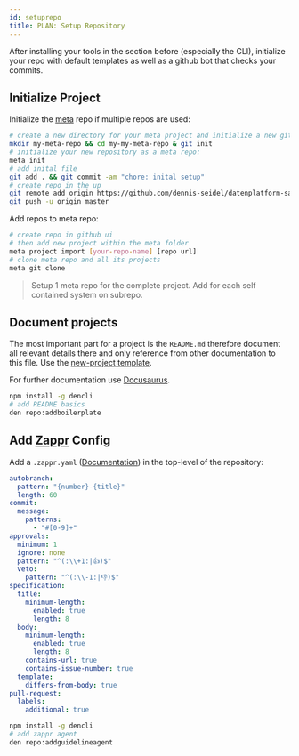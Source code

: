 ```yaml
---
id: setuprepo
title: PLAN: Setup Repository
---
```


After installing your tools in the section before (especially the CLI), initialize your repo with default templates as well as a github bot that checks your commits.

## Initialize Project

Initialize the [meta](https://github.com/mateodelnorte/meta) repo if multiple repos are used:

```bash
# create a new directory for your meta project and initialize a new git repository in your new dir:
mkdir my-meta-repo && cd my-my-meta-repo & git init
# initialize your new repository as a meta repo:
meta init
# add inital file
git add . && git commit -am "chore: inital setup"
# create repo in the up
git remote add origin https://github.com/dennis-seidel/datenplatform-saas-backend.git
git push -u origin master
```

Add repos to meta repo:

```bash
# create repo in github ui
# then add new project within the meta folder
meta project import [your-repo-name] [repo url]
# clone meta repo and all its projects
meta git clone
```

> Setup 1 meta repo for the complete project. Add for each self contained system on subrepo.

## Document projects

The most important part for a project is the `README.md` therefore document all relevant details there and only reference from other documentation to this file. Use the [new-project template](https://github.com/d10l/templates/tree/master/git-repo/create).

For further documentation use [Docusaurus](https://docusaurus.io/docs/en/installation).

```sh
npm install -g dencli
# add README basics
den repo:addboilerplate
```

## Add [Zappr](https://zappr.opensource.zalan.do) Config

Add a `.zappr.yaml` ([Documentation](https://zappr.readthedocs.io/en/latest/setup/#zappr-features-and-their-configuration-options)) in the top-level of the repository:

```yaml
autobranch:
  pattern: "{number}-{title}"
  length: 60
commit:
  message:
    patterns:
      - "#[0-9]+"
approvals:
  minimum: 1
  ignore: none
  pattern: "^(:\\+1:|👍)$"
  veto:
    pattern: "^(:\\-1:|👎)$"
specification:
  title:
    minimum-length:
      enabled: true
      length: 8
  body:
    minimum-length:
      enabled: true
      length: 8
    contains-url: true
    contains-issue-number: true
  template:
    differs-from-body: true
pull-request:
  labels:
    additional: true
```

```sh
npm install -g dencli
# add zappr agent
den repo:addguidelineagent
```
